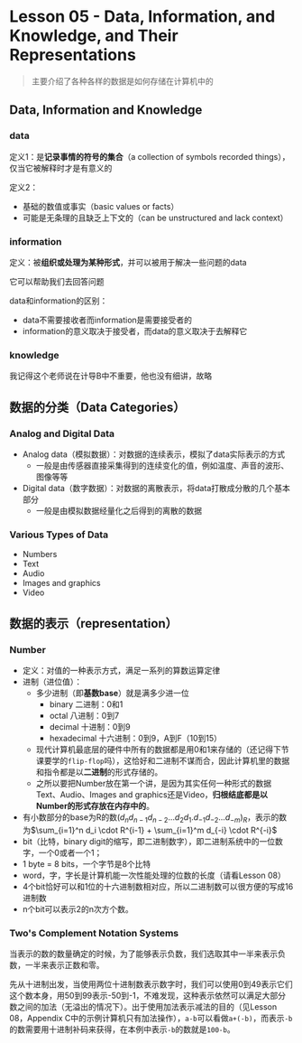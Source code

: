 # Lesson 05 - Data, Information, and Knowledge, and Their Representations

> 主要介绍了各种各样的数据是如何存储在计算机中的

## Data, Information and Knowledge

### data

定义1：是**记录事情的符号的集合**（a collection of symbols recorded things），仅当它被解释时才是有意义的

定义2：

- 基础的数值或事实（basic values or facts）
- 可能是无条理的且缺乏上下文的（can be unstructured and lack context）

### information

定义：被**组织或处理为某种形式**，并可以被用于解决一些问题的data

它可以帮助我们去回答问题

data和information的区别：

- data不需要接收者而information是需要接受者的
- information的意义取决于接受者，而data的意义取决于去解释它

### knowledge

我记得这个老师说在计导B中不重要，他也没有细讲，故略



## 数据的分类（Data Categories）

### Analog and Digital Data

- Analog data（模拟数据）：对数据的连续表示，模拟了data实际表示的方式
  - 一般是由传感器直接采集得到的连续变化的值，例如温度、声音的波形、图像等等
- Digital data（数字数据）：对数据的离散表示，将data打散成分散的几个基本部分
  - 一般是由模拟数据经量化之后得到的离散的数据

### Various Types of Data

- Numbers
- Text
- Audio
- Images and graphics
- Video



## 数据的表示（representation）

### Number

- 定义：对值的一种表示方式，满足一系列的算数运算定律
- 进制（进位值）：
  - 多少进制（即**基数base**）就是满多少进一位
    - binary 二进制：0和1
    - octal 八进制：0到7
    - decimal 十进制：0到9
    - hexadecimal 十六进制：0到9，A到F（10到15）
  - 现代计算机最底层的硬件中所有的数据都是用0和1来存储的（还记得下节课要学的`flip-flop`吗），这恰好和二进制不谋而合，因此计算机里的数据和指令都是以**二进制**的形式存储的。
  - 之所以要把Number放在第一个讲，是因为其实任何一种形式的数据Text、Audio、Images and graphics还是Video，**归根结底都是以Number的形式存放在内存中的**。
- 有小数部分的base为R的数$(d_nd_{n-1}d_{n-2}...d_2d_1.d_{-1}d_{-2}...d_{-m})_R$，表示的数为$\sum_{i=1}^n d_i \cdot R^{i-1} + \sum_{i=1}^m d_{-i} \cdot R^{-i}$
- bit（比特，binary digit的缩写，即二进制数字），即二进制系统中的一位数字，一个0或者一个1；
- 1 byte = 8 bits，一个字节是8个比特
- word，字，字长是计算机能一次性能处理的位数的长度（请看Lesson 08）
- 4个bit恰好可以和1位的十六进制数相对应，所以二进制数可以很方便的写成16进制数
- n个bit可以表示2的n次方个数。



### Two's Complement Notation Systems

当表示的数的数量确定的时候，为了能够表示负数，我们选取其中一半来表示负数，一半来表示正数和零。

先从十进制出发，当使用两位十进制数表示数字时，我们可以使用0到49表示它们这个数本身，用50到99表示-50到-1，不难发现，这种表示依然可以满足大部分数之间的加法（无溢出的情况下）。出于使用加法表示减法的目的（见Lesson 08，Appendix C中的示例计算机只有加法操作），`a-b`可以看做`a+(-b)`，而表示`-b`的数需要用十进制补码来获得，在本例中表示`-b`的数就是`100-b`。

